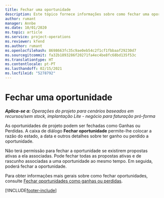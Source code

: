```yaml
---
title: Fechar uma oportunidade
description: Este tópico fornece informações sobre como fechar uma oportunidade de projeto.
author: rumant
manager: Annbe
ms.date: 10/01/2020
ms.topic: article
ms.service: project-operations
ms.reviewer: kfend
ms.author: rumant
ms.openlocfilehash: 8698663fc35c9ae0eb54c2f1cf1fbbaaf29230d7
ms.sourcegitcommit: fa32b1893286f20271fa4ec4be8fc68bd135f53c
ms.translationtype: HT
ms.contentlocale: pt-PT
ms.lasthandoff: 02/15/2021
ms.locfileid: "5278792"
---
```

# <a name="close-an-opportunity"></a>Fechar uma oportunidade

_**Aplica-se a:** Operações do projeto para cenários baseados em recursos/sem stock, implantação Lite - negócio para faturação pró-forma_

As oportunidades de projeto podem ser fechadas como Ganhas ou Perdidas. A caixa de diálogo **Fechar oportunidade** permite-lhe colocar a razão do estado, a data e outros detalhes sobre ter ganho ou perdido a oportunidade.

Não terá permissão para fechar a oportunidade se existirem propostas ativas a ela associadas. Pode fechar todas as propostas ativas e de rascunho associadas a uma oportunidade ao mesmo tempo. Em seguida, poderá fechar a oportunidade.

Para obter informações mais gerais sobre como fechar oportunidades, consulte [Fechar oportunidades como ganhas ou perdidas](https://docs.microsoft.com/dynamics365/sales-enterprise/close-opportunity-won-lost-sales).


[!INCLUDE[footer-include](../includes/footer-banner.md)]